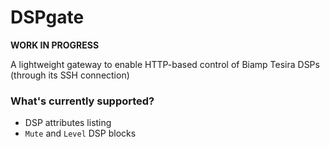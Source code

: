 # DSPgate

**WORK IN PROGRESS**

A lightweight gateway to enable HTTP-based control of Biamp Tesira DSPs (through its SSH connection)

### What's currently supported?

* DSP attributes listing
* `Mute` and `Level` DSP blocks